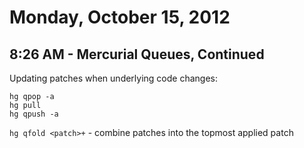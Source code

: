 # Monday, October 15, 2012

## 8:26 AM - Mercurial Queues, Continued

Updating patches when underlying code changes:

    hg qpop -a
    hg pull
    hg qpush -a

`hg qfold <patch>+` - combine patches into the topmost applied patch
